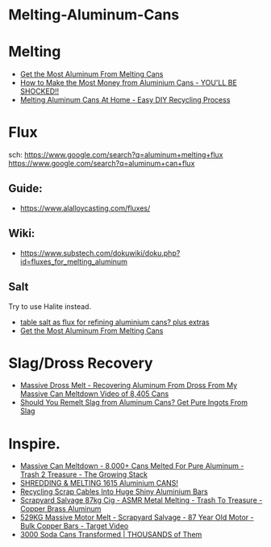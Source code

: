 # Melting-Aluminum-Cans
# Melting
- [Get the Most Aluminum From Melting Cans](https://youtu.be/p0S-cwzK2GI)
- [How to Make the Most Money from Aluminium Cans - YOU'LL BE SHOCKED!!](https://youtu.be/YX0bByLFmp0)
- [Melting Aluminum Cans At Home - Easy DIY Recycling Process](https://youtu.be/HjJGjlpMfv0)

# Flux
sch: https://www.google.com/search?q=aluminum+melting+flux https://www.google.com/search?q=aluminum+can+flux

## Guide:
- https://www.alalloycasting.com/fluxes/

## Wiki:
- https://www.substech.com/dokuwiki/doku.php?id=fluxes_for_melting_aluminum

## Salt
Try to use Halite instead.
- [table salt as flux for refining aluminium cans? plus extras](https://youtu.be/4J1J8cLXwAQ)
- [Get the Most Aluminum From Melting Cans](https://youtu.be/p0S-cwzK2GI)

# Slag/Dross Recovery
- [Massive Dross Melt - Recovering Aluminum From Dross From My Massive Can Meltdown Video of 8,405 Cans](https://youtu.be/PHUNqZkp9Hs)
- [Should You Remelt Slag from Aluminum Cans? Get Pure Ingots From Slag](https://youtu.be/gF7c_nGvo8Q)

# Inspire.
- [Massive Can Meltdown - 8,000+ Cans Melted For Pure Aluminum - Trash 2 Treasure - The Growing Stack](https://youtu.be/PHUNqZkp9Hs)
- [SHREDDING & MELTING 1615 Aluminium CANS!](https://youtu.be/3QwPcijf_oc)
- [Recycling Scrap Cables Into Huge Shiny Aluminium Bars](https://youtu.be/fQbqbBpdxLY)
- [Scrapyard Salvage 87kg Cig - ASMR Metal Melting - Trash To Treasure - Copper Brass Aluminum](https://youtu.be/zsR6MZpTMEw)
- [529KG Massive Motor Melt - Scrapyard Salvage - 87 Year Old Motor - Bulk Copper Bars - Target Video](https://youtu.be/3FgqXQYnsyQ)
- [3000 Soda Cans Transformed | THOUSANDS of Them](https://youtu.be/BAy3Lk1OQTo)
